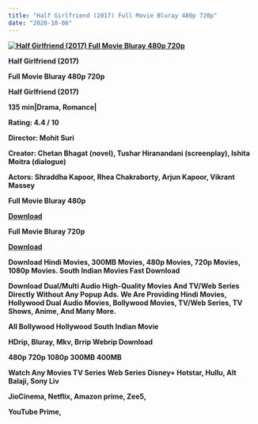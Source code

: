 ```yaml
---
title: "Half Girlfriend (2017) Full Movie Bluray 480p 720p"
date: "2020-10-06"
---
```


[**![Half Girlfriend (2017) Full Movie Bluray 480p 720p ](https://1.bp.blogspot.com/-9Zi1WMkSAEc/Xyz1hyu0rOI/AAAAAAAAERM/kTcvnSj6HtIpLgdqkavlDJFHiDJFZ0J4ACLcBGAsYHQ/s1600/tDpO5kBTTbby.webp "Half Girlfriend (2017) Full Movie Bluray 480p 720p ")**](https://1.bp.blogspot.com/-9Zi1WMkSAEc/Xyz1hyu0rOI/AAAAAAAAERM/kTcvnSj6HtIpLgdqkavlDJFHiDJFZ0J4ACLcBGAsYHQ/s1600/tDpO5kBTTbby.webp)

 **Half Girlfriend (2017)**

**Full Movie Bluray 480p 720p** 

**Half Girlfriend (2017)**

**135 min|Drama, Romance|**

**Rating: 4.4 / 10** 

**Director: Mohit Suri**

**Creator: Chetan Bhagat (novel), Tushar Hiranandani (screenplay), Ishita Moitra (dialogue)**

**Actors: Shraddha Kapoor, Rhea Chakraborty, Arjun Kapoor, Vikrant Massey**

 **Full Movie Bluray 480p** 

**[Download](https://myglinks.xyz/5513)** 

 **Full Movie Bluray 720p** 

**[Download](https://myglinks.xyz/5514)** 

 **Download Hindi Movies, 300MB Movies, 480p Movies, 720p Movies, 1080p Movies. South Indian Movies Fast Download**

**Download Dual/Multi Audio High-Quality Movies And TV/Web Series Directly Without Any Popup Ads. We Are Providing Hindi Movies, Hollywood Dual Audio Movies, Bollywood Movies, TV/Web Series, TV Shows, Anime, And Many More.**

**All Bollywood Hollywood South Indian Movie**

**HDrip, Bluray, Mkv, Brrip Webrip Download**

**480p 720p 1080p 300MB 400MB** 

**Watch Any Movies TV Series Web Series Disney+ Hotstar, Hullu, Alt Balaji, Sony Liv**

**JioCinema, Netflix, Amazon prime, Zee5,**

**YouTube Prime,**
